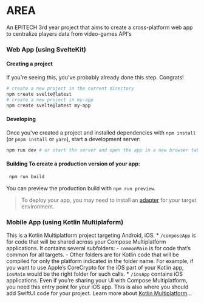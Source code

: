 # AREA
An EPITECH 3rd year project that aims to create a cross-platform web app to centralize players data from video-games API's
### Web App (using SvelteKit)
#### Creating a project
If you're seeing this, you've probably already done this step. Congrats!
```bash
# create a new project in the current directory
npm create svelte@latest
# create a new project in my-app
npm create svelte@latest my-app
```
#### Developing
Once you've created a project and installed dependencies with `npm install` (or `pnpm install` or `yarn`), start a development server:
```bash
npm run dev # or start the server and open the app in a new browser tab npm run dev -- --open
```
#### Building To create a production version of your app:
```bash
 npm run build
```
You can preview the production build with `npm run preview`.
> To deploy your app, you may need to install an [adapter](https://kit.svelte.dev/docs/adapters) for your target environment.

### Mobile App (using Kotlin Multiplaform)
This is a Kotlin Multiplatform project targeting Android, iOS. * `/composeApp` is for code that will be shared across your Compose Multiplatform applications. It contains several subfolders: - `commonMain` is for code that’s common for all targets. - Other folders are for Kotlin code that will be compiled for only the platform indicated in the folder name. For example, if you want to use Apple’s CoreCrypto for the iOS part of your Kotlin app, `iosMain` would be the right folder for such calls. * `/iosApp` contains iOS applications. Even if you’re sharing your UI with Compose Multiplatform, you need this entry point for your iOS app. This is also where you should add SwiftUI code for your project. Learn more about [Kotlin Multiplatform](https://www.jetbrains.com/help/kotlin-multiplatform-dev/get-started.html)…
